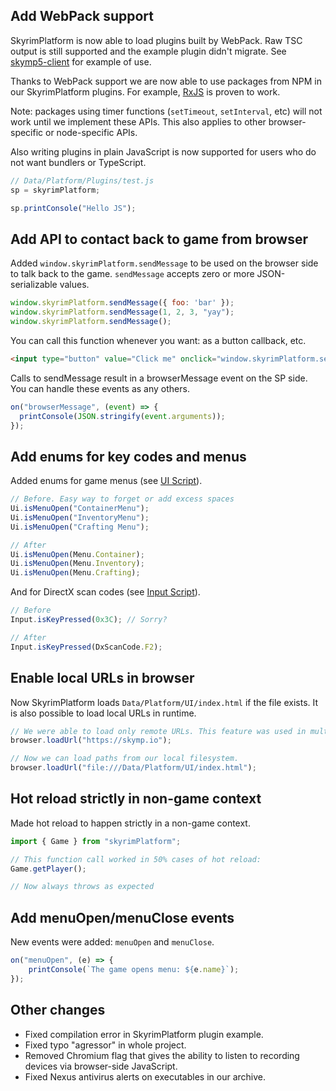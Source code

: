 ## Add WebPack support

SkyrimPlatform is now able to load plugins built by WebPack. Raw TSC output is still supported and the example plugin didn't migrate. See [skymp5-client](https://github.com/skyrim-multiplayer/skymp/tree/479562345a1f6df4af42217936ccb3e2d3819f78/skymp5-client) for example of use.

Thanks to WebPack support we are now able to use packages from NPM in our SkyrimPlatform plugins. For example, [RxJS](https://rxjs.dev/guide/overview) is proven to work.

Note: packages using timer functions (`setTimeout`, `setInterval`, etc) will not work until we implement these APIs. This also applies to other browser-specific or node-specific APIs.

Also writing plugins in plain JavaScript is now supported for users who do not want bundlers or TypeScript.
```js
// Data/Platform/Plugins/test.js
sp = skyrimPlatform;

sp.printConsole("Hello JS");
```
## Add API to contact back to game from browser

Added `window.skyrimPlatform.sendMessage` to be used on the browser side to talk back to the game. `sendMessage` accepts zero or more JSON-serializable values.

```js
window.skyrimPlatform.sendMessage({ foo: 'bar' });
window.skyrimPlatform.sendMessage(1, 2, 3, "yay");
window.skyrimPlatform.sendMessage();
```

You can call this function whenever you want: as a button callback, etc.

```html
<input type="button" value="Click me" onclick="window.skyrimPlatform.sendMessage({ foo: 'bar' });">
```

Calls to sendMessage result in a browserMessage event on the SP side. You can handle these events as any others.

```ts
on("browserMessage", (event) => {
  printConsole(JSON.stringify(event.arguments));
});
```
## Add enums for key codes and menus

Added enums for game menus (see [UI Script](https://www.creationkit.com/index.php?title=UI_Script)).

```ts
// Before. Easy way to forget or add excess spaces
Ui.isMenuOpen("ContainerMenu");
Ui.isMenuOpen("InventoryMenu");
Ui.isMenuOpen("Crafting Menu");

// After
Ui.isMenuOpen(Menu.Container);
Ui.isMenuOpen(Menu.Inventory);
Ui.isMenuOpen(Menu.Crafting);
```

And for DirectX scan codes (see [Input Script](https://www.creationkit.com/index.php?title=Input_Script)).

```ts
// Before
Input.isKeyPressed(0x3C); // Sorry?

// After
Input.isKeyPressed(DxScanCode.F2);
```
## Enable local URLs in browser

Now SkyrimPlatform loads `Data/Platform/UI/index.html` if the file exists. It is also possible to load local URLs in runtime.

```ts
// We were able to load only remote URLs. This feature was used in multiplayer but was completely useless for single-player mods.
browser.loadUrl("https://skymp.io");

// Now we can load paths from our local filesystem.
browser.loadUrl("file:///Data/Platform/UI/index.html");
```
## Hot reload strictly in non-game context

Made hot reload to happen strictly in a non-game context.

```ts
import { Game } from "skyrimPlatform";

// This function call worked in 50% cases of hot reload:
Game.getPlayer();

// Now always throws as expected
```
## Add menuOpen/menuClose events

New events were added: `menuOpen` and `menuClose`.

```ts
on("menuOpen", (e) => {
    printConsole(`The game opens menu: ${e.name}`);
});
```
## Other changes

- Fixed compilation error in SkyrimPlatform plugin example.
- Fixed typo "agressor" in whole project.
- Removed Chromium flag that gives the ability to listen to recording devices via browser-side JavaScript.
- Fixed Nexus antivirus alerts on executables in our archive.
